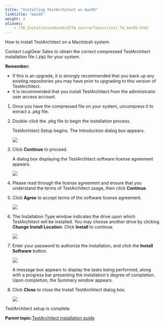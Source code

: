 ```yaml
--- 
title: "Installing TestArchitect on macOS"
linktitle: "macOS"
weight: 4
aliases: 
    - /TA_InstallationGuide/DITA_source/Topics/inst_TA_macOS.html
---
```


How to install TestArchitect on a Macintosh system.

Contact LogiGear Sales to obtain the correct compressed TestArchitect installation file \(.zip\) for your system.

**Remember:**

-   If this is an upgrade, it is strongly recommended that you back up any existing repositories you may have prior to upgrading to this version of TestArchitect.
-   It is recommended that you install TestArchitect from the administrator user access account.

1.  Once you have the compressed file on your system, uncompress it to extract a .pkg file.

2.  Double-click the .pkg file to begin the installation process.

    TestArchitect Setup begins. The Introduction dialog box appears.

    ![](/images//Images/install_TA_mac_1.png)

3.  Click **Continue** to proceed.

    A dialog box displaying the TestArchitect software license agreement appears.

    ![](/images//Images/install_TA_mac_2.png)

4.  Please read through the license agreement and ensure that you understand the terms of TestArchitect usage, then click **Continue**.

5.  Click **Agree** to accept terms of the software license agreement.

    ![](/images//Images/install_TA_mac_3.png)

6.  The Installation Type window indicates the drive upon which TestArchitect will be installed. You may choose another drive by clicking **Change Install Location**. Click **Install** to continue.

    ![](/images//Images/install_TA_mac_4.png)

7.  Enter your password to authorize the installation, and click the **Install Software** button.

    ![](/images//Images/install_TA_mac_5.png)

    A message box appears to display the tasks being performed, along with a progress bar presenting the installation's degree of completion. Upon completion, the Summary window appears.

8.  Click **Close** to close the Install TestArchitect dialog box.

    ![](/images//Images/install_TA_mac_6.png)


TestArchitect setup is complete.

**Parent topic:**[TestArchitect installation guide](/../TA_InstallationGuide/DITA_source/Topics/inst_TA.html)

